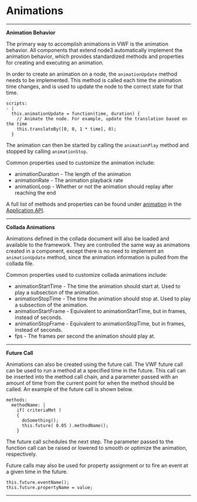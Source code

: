 Animations
===================
-------------------

**Animation Behavior**

The primary way to accomplish animations in VWF is the animation behavior. All components that extend node3 automatically implement the animation behavior, which provides standardized methods and properties for creating and executing an animation. 

In order to create an animation on a node, the <code>animationUpdate</code> method needs to be implemented. This method is called each time the animation time changes, and is used to update the node to the correct state for that time.

	scripts:
	- |
	  this.animationUpdate = function(time, duration) {
	    // Animate the node. For example, update the translation based on the time
	    this.translateBy([0, 0, 1 * time], 0);
	  }

The animation can then be started by calling the <code>animationPlay</code> method and stopped by calling <code>animationStop</code>.

Common properties used to customize the animation include:

* animationDuration - The length of the animation
* animationRate - The animation playback rate
* animationLoop - Whether or not the animation should replay after reaching the end

A full list of methods and properties can be found under [animation](jsdoc_cmp/symbols/animation.vwf.html) in the [Application API](application.html).

-------------------

**Collada Animations**

Animations defined in the collada document will also be loaded and available to the framework. They are controlled the same way as animations created in a component, except there is no need to implement an <code>animationUpdate</code> method, since the animation information is pulled from the collada file.

Common properties used to customize collada animations include:

* animationStartTime - The time the animation should start at. Used to play a subsection of the animation.
* animationStopTime - The time the animation should stop at. Used to play a subsection of the animation.
* animationStartFrame - Equivalent to animationStartTime, but in frames, instead of seconds.
* animationStopFrame - Equivalent to animationStopTime, but in frames, instead of seconds.
* fps - The frames per second the animation should play at.

-------------------

**Future Call**

Animations can also be created using the future call. The VWF future call can be used to run a method at a specified time in the future. This call can be inserted into the method call chain, and a parameter passed with an amount of time from the current point for when the method should be called. An example of the future call is shown below. 

	methods:
	  methodName: |
	    if( criteriaMet )
	    {
	      doSomething();
	      this.future( 0.05 ).methodName();
        }

The future call schedules the next step. The parameter passed to the function call can be raised or lowered to smooth or optimize the animation, respectively.

Future calls may also be used for property assignment or to fire an event at a given time in the future. 

	this.future.eventName();
	this.future.propertyName = value;

<!-- Coming soon! Relative vs. Absolute future calls: this.in() and this.at() -->

-------------------





